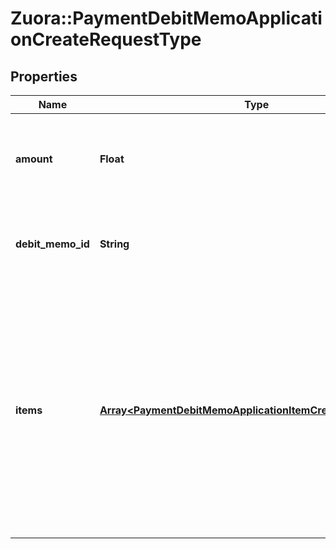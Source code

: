 # Zuora::PaymentDebitMemoApplicationCreateRequestType

## Properties
Name | Type | Description | Notes
------------ | ------------- | ------------- | -------------
**amount** | **Float** | The amount of the payment associated with the debit memo.  | 
**debit_memo_id** | **String** | The unique ID of the debit memo that the payment is created on.  | [optional] 
**items** | [**Array&lt;PaymentDebitMemoApplicationItemCreateRequestType&gt;**](PaymentDebitMemoApplicationItemCreateRequestType.md) | Container for debit memo items.  **Note:** The Invoice Item Settlement feature is in **Limited Availability**. If you wish to have access to the feature, submit a request at [Zuora Global Support](http://support.zuora.com/).  | [optional] 



